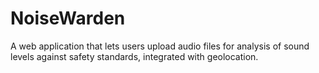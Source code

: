 # NoiseWarden
A web application that lets users upload audio files for analysis of sound levels against safety standards, integrated with geolocation.
